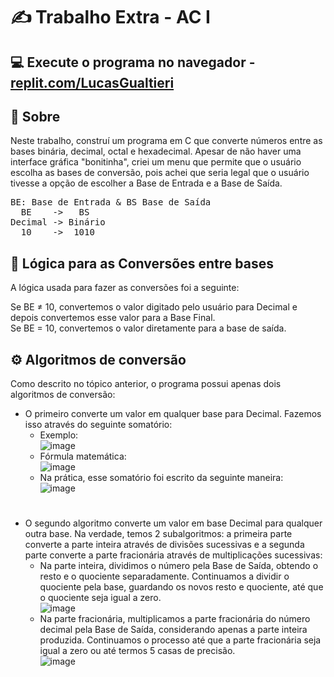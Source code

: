 # ✍️ Trabalho Extra - AC I

## 💻 Execute o programa no navegador - <a href="https://replit.com/@LucasGualtieriF/ConversorEntreBases" target="_blank">replit.com/LucasGualtieri</a>

## 📝 Sobre

Neste trabalho, construí um programa em C que converte números entre as bases binária, decimal, octal e hexadecimal. Apesar de não haver uma interface gráfica "bonitinha", criei um menu que permite que o usuário escolha as bases de conversão, pois achei que seria legal que o usuário tivesse a opção de escolher a Base de Entrada e a Base de Saída.

<pre>
BE: Base de Entrada & BS Base de Saída
  BE    ->   BS
Decimal -> Binário
  10    ->  1010
</pre>

## 🤔 Lógica para as Conversões entre bases

A lógica usada para fazer as conversões foi a seguinte:

Se BE ≠ 10, convertemos o valor digitado pelo usuário para Decimal e depois convertemos esse valor para a Base Final.<br>
Se BE = 10, convertemos o valor diretamente para a base de saída.

## ⚙️ Algoritmos de conversão
Como descrito no tópico anterior, o programa possui apenas dois algoritmos de conversão:
- O primeiro converte um valor em qualquer base para Decimal. Fazemos isso através do seguinte somatório: <br>
	- Exemplo:<br>
 	 ![image](https://github.com/LucasGualtieri/CC-PUC/assets/42350002/0d7ff605-6830-42c5-9cac-8b2912daed0c)
	- Fórmula matemática:<br>
	  ![image](https://github.com/LucasGualtieri/CC-PUC/assets/42350002/867d5334-e38f-474e-a245-7a9f004e7429)<br>
	- Na prática, esse somatório foi escrito da seguinte maneira: <br>
 	![image](https://github.com/LucasGualtieri/CC-PUC/assets/42350002/689875f8-6060-4c76-90e7-029af87bef69)<br>
#
- O segundo algoritmo converte um valor em base Decimal para qualquer outra base. Na verdade, temos 2 subalgoritmos: a primeira parte converte a parte inteira através de divisões sucessivas e a segunda parte converte a parte fracionária através de multiplicações sucessivas: <br>
	- Na parte inteira, dividimos o número pela Base de Saída, obtendo o resto e o quociente separadamente. Continuamos a dividir o quociente pela base, guardando os novos resto e quociente, até que o quociente seja igual a zero.<br>
	![image](https://github.com/LucasGualtieri/CC-PUC/assets/42350002/37e025cf-b77e-41d1-a96d-8359bbc4b65a)<br>
	- Na parte fracionária, multiplicamos a parte fracionária do número decimal pela Base de Saída, considerando apenas a parte inteira produzida. Continuamos o processo até que a parte fracionária seja igual a zero ou até termos 5 casas de precisão.<br>
   ![image](https://github.com/LucasGualtieri/CC-PUC/assets/42350002/92a5b94f-960c-401f-83da-192615bd6153)
